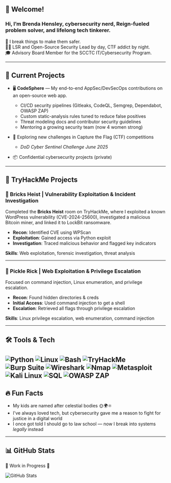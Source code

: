 ## 👋 Welcome!

### Hi, I’m **Brenda Hensley**, cybersecurity nerd, Reign-fueled problem solver, and lifelong tech tinkerer.

🔐 I break things to make them safer.  
🧑‍💻 LSR and Open-Source Security Lead by day, CTF addict by night.  
🎓 Advisory Board Member for the SCCTC IT/Cybersecurity Program.

---

## 💼 Current Projects

* 🖥️ **CodeSphere** — My end-to-end AppSec/DevSecOps contributions on an open-source web app.  
  - CI/CD security pipelines (Gitleaks, CodeQL, Semgrep, Dependabot, OWASP ZAP)  
  - Custom static-analysis rules tuned to reduce false positives  
  - Threat modeling docs and contributor security guidelines  
  - Mentoring a growing security team (now 4 women strong)
    
* 🧩 Exploring new challenges in Capture the Flag (CTF) competitions
  - *DoD Cyber Sentinel Challenge June 2025*
* 📦 Confidential cybersecurity projects (private)

---

## 🧪 TryHackMe Projects

### 🧱 Bricks Heist | Vulnerability Exploitation & Incident Investigation  
Completed the **Bricks Heist** room on TryHackMe, where I exploited a known WordPress vulnerability (CVE-2024-25600), investigated a malicious Bitcoin miner, and linked it to LockBit ransomware.

- **Recon**: Identified CVE using WPScan  
- **Exploitation**: Gained access via Python exploit  
- **Investigation**: Traced malicious behavior and flagged key indicators  

**Skills**: Web exploitation, forensic investigation, threat analysis  

---

### 🥒 Pickle Rick | Web Exploitation & Privilege Escalation  
Focused on command injection, Linux enumeration, and privilege escalation.

- **Recon**: Found hidden directories & creds  
- **Initial Access**: Used command injection to get a shell  
- **Escalation**: Retrieved all flags through privilege escalation  

**Skills**: Linux privilege escalation, web enumeration, command injection  

---

## 🛠️ Tools & Tech

![Python](https://img.shields.io/badge/-Python-3776AB?logo=python&logoColor=white)
![Linux](https://img.shields.io/badge/-Linux-FCC624?logo=linux&logoColor=black)
![Bash](https://img.shields.io/badge/-Bash-4EAA25?logo=gnu-bash&logoColor=white)
![TryHackMe](https://img.shields.io/badge/-TryHackMe-212C42?logo=tryhackme&logoColor=red)
![Burp Suite](https://img.shields.io/badge/-Burp%20Suite-FF6F00?logo=burpsuite&logoColor=white)
![Wireshark](https://img.shields.io/badge/-Wireshark-9FEF00?logo=wireshark&logoColor=black)
![Nmap](https://img.shields.io/badge/-Nmap-0077B5?logo=nmap&logoColor=white)
![Metasploit](https://img.shields.io/badge/-Metasploit-5E7D4D?logo=metasploit&logoColor=white)
![Kali Linux](https://img.shields.io/badge/-Kali%20Linux-557C94?logo=kali&logoColor=white)
![SQL](https://img.shields.io/badge/-SQL-00758F?logo=sqlite&logoColor=white)
![OWASP ZAP](https://img.shields.io/badge/-OWASP%20ZAP-8D1F28?logo=owasp&logoColor=white)
---

## 🔥 Fun Facts

- My kids are named after celestial bodies 🌞🌍⚛️  
- I've always loved tech, but cybersecurity gave me a reason to fight for justice in a digital world  
- I once got told I should go to law school — now I break into systems *legally* instead

---

## 📊 GitHub Stats
🚧 Work in Progress 🚧

![GitHub Stats](https://github-readme-stats.vercel.app/api?username=b-hensley&show_icons=true&theme=radical)
